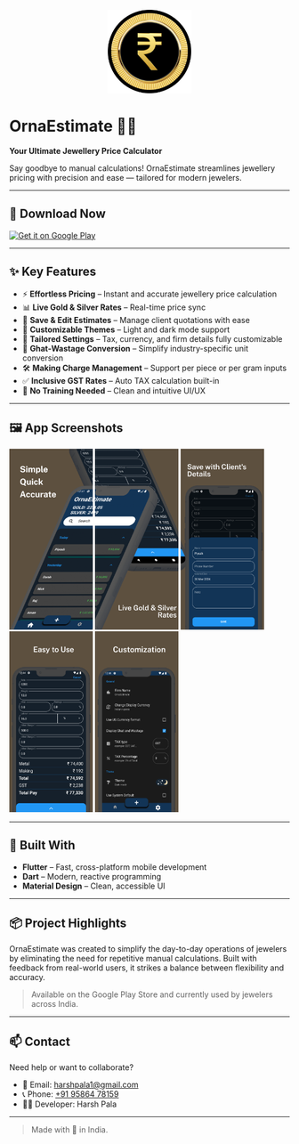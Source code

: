 <p align="center">
  <img src="assets/app_logo.png" alt="OrnaEstimate Logo" width="150"/>
</p>

# OrnaEstimate 💍📏  
**Your Ultimate Jewellery Price Calculator**

Say goodbye to manual calculations! OrnaEstimate streamlines jewellery pricing with precision and ease — tailored for modern jewelers.

---

## 📲 Download Now

[<img src="https://play.google.com/intl/en_us/badges/static/images/badges/en_badge_web_generic.png" alt="Get it on Google Play" width="200"/>](https://play.google.com/store/apps/details?id=com.Hp.OrnaEstimate&hl=en_IN)

---

## ✨ Key Features

- ⚡ **Effortless Pricing** – Instant and accurate jewellery price calculation
- 📊 **Live Gold & Silver Rates** – Real-time price sync
- 💾 **Save & Edit Estimates** – Manage client quotations with ease
- 🎨 **Customizable Themes** – Light and dark mode support
- 🔧 **Tailored Settings** – Tax, currency, and firm details fully customizable
- 🔁 **Ghat-Wastage Conversion** – Simplify industry-specific unit conversion
- 🛠 **Making Charge Management** – Support per piece or per gram inputs
- ✅ **Inclusive GST Rates** – Auto TAX calculation built-in
- 🤝 **No Training Needed** – Clean and intuitive UI/UX

---

## 🖼 App Screenshots

<p float="left">
  <img src="assets/screenshot1.png" width="150" />
  <img src="assets/screenshot2.png" width="150" />
  <img src="assets/screenshot3.png" width="150" />
  <img src="assets/screenshot4.png" width="150" />
  <img src="assets/screenshot5.png" width="150" />

</p>

---

## 📱 Built With

- **Flutter** – Fast, cross-platform mobile development
- **Dart** – Modern, reactive programming
- **Material Design** – Clean, accessible UI

---

## 📦 Project Highlights

OrnaEstimate was created to simplify the day-to-day operations of jewelers by eliminating the need for repetitive manual calculations. Built with feedback from real-world users, it strikes a balance between flexibility and accuracy.

> Available on the Google Play Store and currently used by jewelers across India.

---

## 📫 Contact

Need help or want to collaborate?

- 📧 Email: [harshpala1@gmail.com](mailto:harshpala1@gmail.com)  
- 📞 Phone: [+91 95864 78159](https://wa.me/919586478159) 
- 🧑‍💻 Developer: Harsh Pala

---

> Made with 💍 in India.
